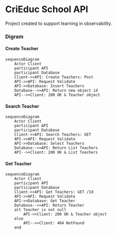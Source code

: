 # CriEduc School API
Project created to support learning in observability.


### Digram

#### Create Teacher 
```mermaid
sequenceDiagram
    Actor Client
    participant API
    participant Database
    Client->>API: Create Teachers: Post
    API->>API: Request Validate
    API->>Database: Insert Teachers
    Database-->>API: Return new object id
    API-->>Client: 200 OK & Teacher object   
```

#### Search Teacher
```mermaid
sequenceDiagram
    Actor Client
    participant API
    participant Database
    Client->>API: Search Teachers: GET
    API->>API: Request Validate
    API->>Database: Select Teachers
    Database-->>API: Return List Teachers
    API-->>Client: 200 OK & List Teachers   
```

#### Get Teacher
```mermaid
sequenceDiagram
    Actor Client
    participant API
    participant Database
    Client->>API: Get Teachers: GET /Id
    API->>API: Request Validate
    API->>Database: Get Teacher
    Database-->>API: Return Teacher
    alt Teacher is not null
        API->>Client: 200 OK & Teacher object      
    else 
        API-->>Client: 404 NotFound
    end
```



